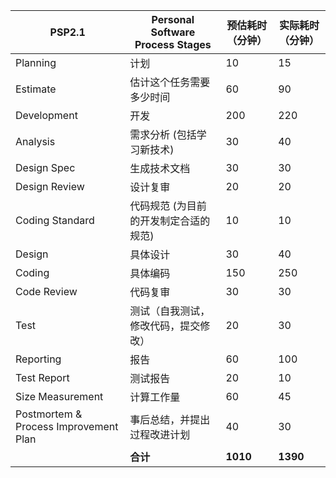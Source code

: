 | PSP2.1                                             | Personal Software Process Stages                             | 预估耗时（分钟） | 实际耗时（分钟） |
|----------------------------------------------------|-------------------------------------------------------------|------------------|------------------|
| Planning                                           | 计划                                                        | 10               | 15               |
| Estimate                                           | 估计这个任务需要多少时间                                     | 60               | 90               |
| Development                                        | 开发                                                        | 200              | 220              |
| Analysis                                           | 需求分析 (包括学习新技术)                                    | 30               | 40               |
| Design Spec                                        | 生成技术文档                                                 | 30               | 30               |
| Design Review                                      | 设计复审                                                     | 20               | 20               |
| Coding Standard                                    | 代码规范 (为目前的开发制定合适的规范)                        | 10               | 10               |
| Design                                             | 具体设计                                                     | 30               | 40               |
| Coding                                             | 具体编码                                                     | 150              | 250              |
| Code Review                                        | 代码复审                                                     | 30               | 30               |
| Test                                               | 测试（自我测试，修改代码，提交修改）                        | 20               | 30               |
| Reporting                                          | 报告                                                        | 60               | 100              |
| Test Report                                        | 测试报告                                                     | 20               | 10               |
| Size Measurement                                   | 计算工作量                                                   | 60               | 45               |
| Postmortem & Process Improvement Plan              | 事后总结，并提出过程改进计划                                | 40               | 30               |
|                                                    | **合计**                                                     | **1010**          | **1390**          |
